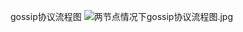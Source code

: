 gossip协议流程图
![两节点情况下gossip协议流程图.jpg](..%2F..%2FDownloads%2F%E4%B8%A4%E8%8A%82%E7%82%B9%E6%83%85%E5%86%B5%E4%B8%8Bgossip%E5%8D%8F%E8%AE%AE%E6%B5%81%E7%A8%8B%E5%9B%BE.jpg)